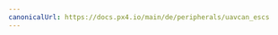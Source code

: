 ```yaml
---
canonicalUrl: https://docs.px4.io/main/de/peripherals/uavcan_escs
---
```


<Redirect to="../uavcan/escs" />